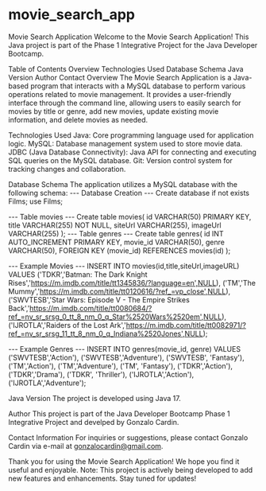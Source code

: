 # movie_search_app

Movie Search Application
Welcome to the Movie Search Application! This Java project is part of the Phase 1 Integrative Project for the Java Developer Bootcamp.

Table of Contents
Overview
Technologies Used
Database Schema
Java Version
Author
Contact
Overview
The Movie Search Application is a Java-based program that interacts with a MySQL database to perform various operations related to movie management. It provides a user-friendly interface through the command line, allowing users to easily search for movies by title or genre, add new movies, update existing movie information, and delete movies as needed.

Technologies Used
Java: Core programming language used for application logic.
MySQL: Database management system used to store movie data.
JDBC (Java Database Connectivity): Java API for connecting and executing SQL queries on the MySQL database.
Git: Version control system for tracking changes and collaboration.

Database Schema
The application utilizes a MySQL database with the following schema:
--- Database Creation ---
Create database if not exists Films;
use Films;

--- Table movies ---
Create table movies(
	id VARCHAR(50) PRIMARY KEY,
	title VARCHAR(255) NOT NULL,
	siteUrl VARCHAR(255),
	imageUrl VARCHAR(255)
);
--- Table genres ---
Create table genres(
	id INT AUTO_INCREMENT PRIMARY KEY,
    movie_id VARCHAR(50),
    genre VARCHAR(50),
    FOREIGN KEY (movie_id) REFERENCES movies(id)
);

--- Example Movies ---
INSERT INTO movies(id,title,siteUrl,imageURL) VALUES
('TDKR','Batman: The Dark Knight Rises','https://m.imdb.com/title/tt1345836/?language=en',NULL),
('TM','The Mummy','https://m.imdb.com/title/tt0120616/?ref_=vp_close',NULL),
('SWVTESB','Star Wars: Episode V - The Empire Strikes Back','https://m.imdb.com/title/tt0080684/?ref_=nv_sr_srsg_0_tt_8_nm_0_q_Star%2520Wars%2520em',NULL),
('IJROTLA','Raiders of the Lost Ark','https://m.imdb.com/title/tt0082971/?ref_=nv_sr_srsg_11_tt_8_nm_0_q_Indiana%2520Jones',NULL);

--- Example Genres ---
INSERT INTO genres(movie_id, genre) VALUES
('SWVTESB','Action'),
('SWVTESB','Adventure'),
('SWVTESB', 'Fantasy'),
('TM','Action'),
('TM','Adventure'),
('TM', 'Fantasy'),
('TDKR','Action'),
('TDKR','Drama'),
('TDKR', 'Thriller'),
('IJROTLA','Action'),
('IJROTLA','Adventure');

Java Version
The project is developed using Java 17.

Author
This project is part of the Java Developer Bootcamp Phase 1 Integrative Project and develped by Gonzalo Cardin.

Contact Information
For inquiries or suggestions, please contact Gonzalo Cardin via e-mail at gonzalocardin@gmail.com. 

Thank you for using the Movie Search Application! We hope you find it useful and enjoyable.
Note: This project is actively being developed to add new features and enhancements. Stay tuned for updates!